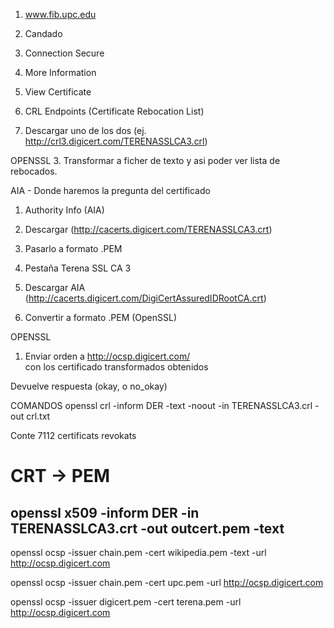 1. www.fib.upc.edu
2. Candado
3. Connection Secure
4. More Information
5. View Certificate


1. CRL Endpoints (Certificate Rebocation List)
2. Descargar uno de los dos
   (ej.  http://crl3.digicert.com/TERENASSLCA3.crl)

OPENSSL
3. Transformar a ficher de texto
y asi poder ver lista de rebocados.


AIA - Donde haremos la pregunta del certificado
1. Authority Info (AIA) 
2. Descargar (http://cacerts.digicert.com/TERENASSLCA3.crt)
3. Pasarlo a formato .PEM



1. Pestaña Terena SSL CA 3
2. Descargar AIA (http://cacerts.digicert.com/DigiCertAssuredIDRootCA.crt)
3. Convertir a formato .PEM (OpenSSL)



OPENSSL
1. Enviar orden a http://ocsp.digicert.com/  
con los certificado transformados obtenidos

Devuelve respuesta (okay, o no_okay)




COMANDOS
openssl crl -inform DER -text -noout -in TERENASSLCA3.crl -out crl.txt

Conte 7112 certificats revokats



# CRT -> PEM
openssl x509 -inform DER -in TERENASSLCA3.crt -out outcert.pem -text
---


openssl ocsp -issuer chain.pem -cert wikipedia.pem -text -url http://ocsp.digicert.com

openssl ocsp -issuer chain.pem -cert upc.pem -url http://ocsp.digicert.com



openssl ocsp -issuer digicert.pem -cert terena.pem -url http://ocsp.digicert.com